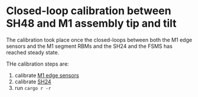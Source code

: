 # Closed-loop calibration between SH48 and M1 assembly tip and tilt

The calibration took place once the closed-loops between both the M1 edge
sensors and the M1 segment RBMs and the SH24 and the FSMS
has reached steady state.

THe calibration steps are:

 1. calibrate [M1 edge sensors](../edge-sensors/README.md)
 2. calibrate [SH24](../sh24/README.md)
 3. run `cargo r -r`
